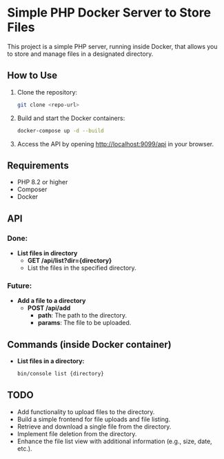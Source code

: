 
# Simple PHP Docker Server to Store Files

This project is a simple PHP server, running inside Docker, that allows you to store and manage files in a designated directory.

## How to Use

1. Clone the repository:
   ```bash
   git clone <repo-url>
   ```

2. Build and start the Docker containers:
   ```bash
   docker-compose up -d --build
   ```

3. Access the API by opening [http://localhost:9099/api](http://localhost:9099/api) in your browser.

## Requirements

- PHP 8.2 or higher
- Composer
- Docker

## API

### Done:
- **List files in directory**
  - **GET /api/list?dir={directory}**
  - List the files in the specified directory.

### Future:
- **Add a file to a directory**
  - **POST /api/add**
    - **path**: The path to the directory.
    - **params**: The file to be uploaded.

## Commands (inside Docker container)

- **List files in a directory:**
  ```bash
  bin/console list {directory}
  ```

## TODO

- Add functionality to upload files to the directory.
- Build a simple frontend for file uploads and file listing.
- Retrieve and download a single file from the directory.
- Implement file deletion from the directory.
- Enhance the file list view with additional information (e.g., size, date, etc.).